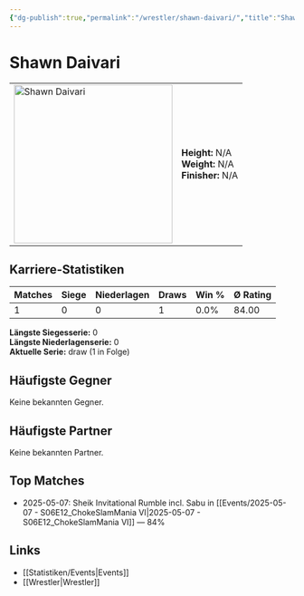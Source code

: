 ```yaml
---
{"dg-publish":true,"permalink":"/wrestler/shawn-daivari/","title":"Shawn Daivari","tags":["wrestler"],"noteIcon":""}
---
```



# Shawn Daivari

<table>
        <tr>
        <td><img src="https://github.com/CptSpaulding1980/choke-slam-wrestling/releases/download/images/Shawn_Daivari.png" width="280" alt="Shawn Daivari"></td>
        <td>
        <b>Height:</b> N/A<br>
        <b>Weight:</b> N/A<br>
        <b>Finisher:</b> N/A<br>
        </td>
        </tr>
        </table>
        
## Karriere-Statistiken

| Matches | Siege | Niederlagen | Draws | Win % | Ø Rating |
|---------|-------|-------------|-------|-------|-----------|
| 1 | 0 | 0 | 1 | 0.0% | 84.00 |

**Längste Siegesserie:** 0<br>**Längste Niederlagenserie:** 0<br>**Aktuelle Serie:** draw (1 in Folge)


## Häufigste Gegner
Keine bekannten Gegner.

## Häufigste Partner
Keine bekannten Partner.

## Top Matches
- 2025-05-07: Sheik Invitational Rumble incl. Sabu in [[Events/2025-05-07 - S06E12_ChokeSlamMania VI\|2025-05-07 - S06E12_ChokeSlamMania VI]] — 84%

## Links
- [[Statistiken/Events\|Events]]
- [[Wrestler\|Wrestler]]
